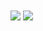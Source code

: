 <img align="center" src="https://github-readme-stats.vercel.app/api//?username=opmdev&theme=tokyonight&count_private=true&show_icons=true" />
<img align="center" src="https://github-readme-stats.vercel.app/api/wakatime?username=washedopm" />
